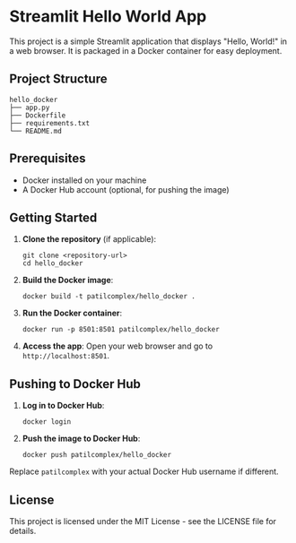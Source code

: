 # Streamlit Hello World App

This project is a simple Streamlit application that displays "Hello, World!" in a web browser. It is packaged in a Docker container for easy deployment.

## Project Structure

```
hello_docker
├── app.py
├── Dockerfile
├── requirements.txt
└── README.md
```

## Prerequisites

- Docker installed on your machine
- A Docker Hub account (optional, for pushing the image)

## Getting Started

1. **Clone the repository** (if applicable):
   ```
   git clone <repository-url>
   cd hello_docker
   ```

2. **Build the Docker image**:
   ```
   docker build -t patilcomplex/hello_docker .
   ```

3. **Run the Docker container**:
   ```
   docker run -p 8501:8501 patilcomplex/hello_docker
   ```

4. **Access the app**:
   Open your web browser and go to `http://localhost:8501`.

## Pushing to Docker Hub

1. **Log in to Docker Hub**:
   ```
   docker login
   ```

2. **Push the image to Docker Hub**:
   ```
   docker push patilcomplex/hello_docker
   ```

Replace `patilcomplex` with your actual Docker Hub username if different.

## License

This project is licensed under the MIT License - see the LICENSE file for details.